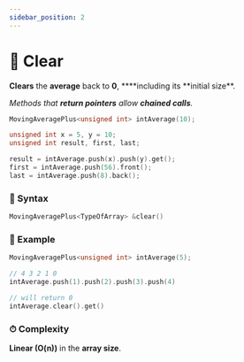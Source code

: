 ```yaml
---
sidebar_position: 2
---
```


# 🧹 Clear

**Clears** the **average** back to **0**, \***\*including its **initial size\*\*.

_Methods that **return pointers** allow **chained calls**._

```cpp
MovingAveragePlus<unsigned int> intAverage(10);

unsigned int x = 5, y = 10;
unsigned int result, first, last;

result = intAverage.push(x).push(y).get();
first = intAverage.push(56).front();
last = intAverage.push(8).back();
```

### 📝 Syntax

```cpp
MovingAveragePlus<TypeOfArray> &clear()
```

### 🔮 Example

```cpp
MovingAveragePlus<unsigned int> intAverage(5);

// 4 3 2 1 0
intAverage.push(1).push(2).push(3).push(4)

// will return 0
intAverage.clear().get()
```

### ⏱ Complexity

**Linear (O(n))** in the **array size**.
